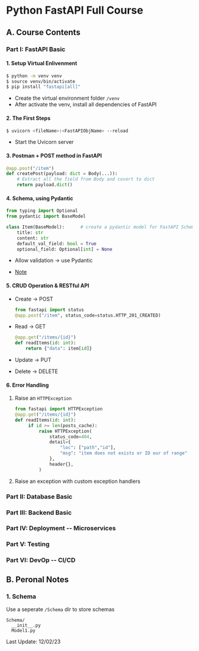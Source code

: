 # Python FastAPI Full Course

## A. Course Contents

### Part I: FastAPI Basic
#### 1. Setup Virtual Enlivenment
``` zsh
$ python -m venv venv       
$ source venv/bin/activate
$ pip install "fastapi[all]"   
```
- Create the virtual environment folder `/venv`
- After activate the venv, install all dependencies of FastAPI  

#### 2. The First Steps
``` zsh
$ uvicorn <fileName>:<FastAPIObjName> --reload
```
- Start the Uvicorn server

#### 3. Postman + POST method in FastAPI
``` python
@app.post("/item")
def createPost(payload: dict = Body(...)):  
    # Extract all the field from Body and covert to dict
    return payload.dict()
```

#### 4. Schema, using Pydantic
``` python
from typing import Optional
from pydantic import BaseModel

class Item(BaseModel):      # create a pydantic model for FastAPI Schema
    title: str
    content: str
    default_val_field: bool = True
    optional_field: Optional[int] = None

```
- Allow validation -> use Pydantic

- [Note](#1-schema)

#### 5. CRUD Operation & RESTful API
- Create -> POST
  ``` python
  from fastapi import status
  @app.post("/item", status_code=status.HTTP_201_CREATED)
  ```

- Read -> GET
  ``` python
  @app.get("/items/{id}")
  def readItems(id: int):
      return {"data": item[id]}

  ``` 
- Update -> PUT
- Delete -> DELETE

#### 6. Error Handling
1. Raise an `HTTPException` 
   ``` python
   from fastapi import HTTPException
   @app.get("/items/{id}")
   def readItems(id: int):
        if id >= len(posts_cache):
            raise HTTPException(
                status_code=404,
                detail={
                    "loc": ["path","id"],
                    "msg": "item does not exists or ID our of range"
                },           
                header{},
            )
   ``` 

2. Raise an exception with custom exception handlers

### Part II: Database Basic

### Part III: Backend Basic

### Part IV: Deployment -- Microservices

### Part V: Testing 

### Part VI: DevOp -- CI/CD


## B. Peronal Notes
### 1. Schema
Use a seperate `/Schema` dir to store schemas
```
Schema/
  __init__.py
  Model1.py
```


Last Update: 12/02/23